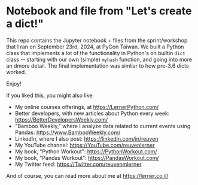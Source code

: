 # Notebook and file from "Let's create a dict!"

This repo contains the Jupyter notebook + files from the sprint/workshop that I ran on September 23rd, 2024, at PyCon Taiwan. We built a Python class that implements a lot of the functionality in Python's on builtin `dict` class -- starting with our own (simple) `myhash` function, and going into more an dmore detail. The final implementation was simliar to how pre-3.6 dicts worked.

Enjoy!

If you liked this, you might also like:

- My online courses offerings, at https://LernerPython.com/
- Better developers, with new articles about Python every week: https://BetterDevelopersWeekly.com/
- "Bamboo Weekly," where I analyze data related to current events using Pandas: https://www.BambooWeekly.com/
- LinkedIn, where I also post: https://linkedin.com/in/reuven
- My YouTube channel: https://YouTube.com/reuvenlerner
- My book, "Python Workout": https://PythonWorkout.com/
- My book, "Pandas Workout": https://PandasWorkout.com/
- My Twitter feed: https://Twitter.com/reuvenmlerner

And of course, you can read more about me at https://lerner.co.il/
